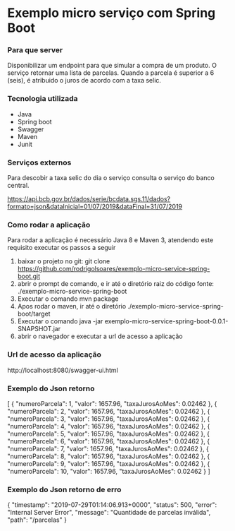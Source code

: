 # Exemplo micro serviço com Spring Boot

### Para que server

Disponibilizar um endpoint para que  simular a compra de um produto.
O serviço retornar uma lista de parcelas. Quando a parcela é superior a 6 (seis), é atribuido o juros de acordo com a taxa selic.
 
### Tecnologia utilizada

* Java
* Spring boot
* Swagger
* Maven
* Junit

### Serviços externos

Para descobir a taxa selic do dia o serviço consulta o serviço do banco central.

https://api.bcb.gov.br/dados/serie/bcdata.sgs.11/dados?formato=json&dataInicial=01/07/2019&dataFinal=31/07/2019

### Como rodar a aplicação

Para rodar a aplicação é necessário Java 8 e Maven 3, atendendo este requisito executar os passos a seguir

1. baixar o projeto no git: git clone https://github.com/rodrigolsoares/exemplo-micro-service-spring-boot.git
2. abrir o prompt de comando, e ir até o diretório raiz do código fonte: ./exemplo-micro-service-spring-boot
3. Executar o comando mvn package
4. Apos rodar o maven, ir até o diretório ./exemplo-micro-service-spring-boot/target
5. Executar o comando java -jar exemplo-micro-service-spring-boot-0.0.1-SNAPSHOT.jar
6. abrir o navegador e executar a url de acesso a aplicação


### Url de acesso da aplicação

http://localhost:8080/swagger-ui.html

### Exemplo do Json retorno 

[
  {
    "numeroParcela": 1,
    "valor": 1657.96,
    "taxaJurosAoMes": 0.02462
  },
  {
    "numeroParcela": 2,
    "valor": 1657.96,
    "taxaJurosAoMes": 0.02462
  },
  {
    "numeroParcela": 3,
    "valor": 1657.96,
    "taxaJurosAoMes": 0.02462
  },
  {
    "numeroParcela": 4,
    "valor": 1657.96,
    "taxaJurosAoMes": 0.02462
  },
  {
    "numeroParcela": 5,
    "valor": 1657.96,
    "taxaJurosAoMes": 0.02462
  },
  {
    "numeroParcela": 6,
    "valor": 1657.96,
    "taxaJurosAoMes": 0.02462
  },
  {
    "numeroParcela": 7,
    "valor": 1657.96,
    "taxaJurosAoMes": 0.02462
  },
  {
    "numeroParcela": 8,
    "valor": 1657.96,
    "taxaJurosAoMes": 0.02462
  },
  {
    "numeroParcela": 9,
    "valor": 1657.96,
    "taxaJurosAoMes": 0.02462
  },
  {
    "numeroParcela": 10,
    "valor": 1657.96,
    "taxaJurosAoMes": 0.02462
  }
]


### Exemplo do Json retorno de erro

{
  "timestamp": "2019-07-29T01:14:06.913+0000",
  "status": 500,
  "error": "Internal Server Error",
  "message": "Quantidade de parcelas inválida",
  "path": "/parcelas"
}


 



